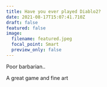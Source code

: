 ```yaml
---
title: Have you ever played Diablo2?
date: 2021-08-17T15:07:41.710Z
draft: false
featured: false
image:
  filename: featured.jpeg
  focal_point: Smart
  preview_only: false
---
```



Poor barbarian..

A great game and fine art